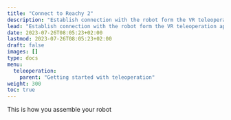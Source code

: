 ```yaml
---
title: "Connect to Reachy 2"
description: "Establish connection with the robot form the VR teleoperation application"
lead: "Establish connection with the robot form the VR teleoperation application"
date: 2023-07-26T08:05:23+02:00
lastmod: 2023-07-26T08:05:23+02:00
draft: false
images: []
type: docs
menu:
  teleoperation:
    parent: "Getting started with teleoperation"
weight: 300
toc: true
---
```


This is how you assemble your robot
